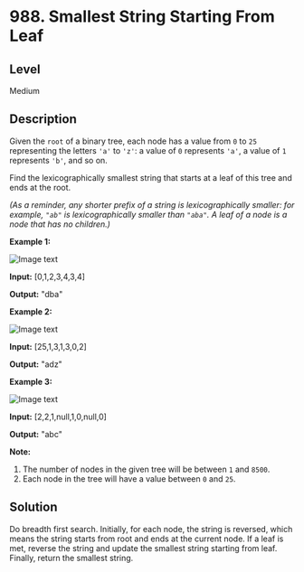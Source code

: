 # 988. Smallest String Starting From Leaf
## Level
Medium

## Description
Given the `root` of a binary tree, each node has a value from `0` to `25` representing the letters `'a'` to `'z'`: a value of `0` represents `'a'`, a value of `1` represents `'b'`, and so on.

Find the lexicographically smallest string that starts at a leaf of this tree and ends at the root.

*(As a reminder, any shorter prefix of a string is lexicographically smaller: for example, `"ab"` is lexicographically smaller than `"aba"`. A leaf of a node is a node that has no children.)*

**Example 1:**

![Image text](https://assets.leetcode.com/uploads/2019/01/30/tree1.png)

**Input:** [0,1,2,3,4,3,4]

**Output:** "dba"

**Example 2:**

![Image text](https://assets.leetcode.com/uploads/2019/01/30/tree2.png)

**Input:** [25,1,3,1,3,0,2]

**Output:** "adz"

**Example 3:**

![Image text](https://assets.leetcode.com/uploads/2019/02/01/tree3.png)

**Input:** [2,2,1,null,1,0,null,0]

**Output:** "abc"

**Note:**

1. The number of nodes in the given tree will be between `1` and `8500`.
2. Each node in the tree will have a value between `0` and `25`.

## Solution
Do breadth first search. Initially, for each node, the string is reversed, which means the string starts from root and ends at the current node. If a leaf is met, reverse the string and update the smallest string starting from leaf. Finally, return the smallest string.
